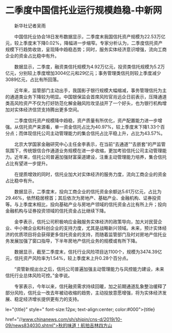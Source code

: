 # 二季度中国信托业运行规模趋稳-中新网

　　新华社记者吴雨

　　中国信托业协会18日发布数据显示，二季度末我国信托资产规模为22.53万亿元，较上季度末下降0.02%，降幅进一步缩窄。专家分析认为，二季度信托资产规模下行趋势收敛，呈现降中趋稳态势；同时，服务实体经济意识增强，流向工商企业的资金占比稳中有升。

　　数据显示，二季度，融资类信托规模为4.92万亿元，投资类信托规模为5.2万亿元，分别较上季度增加3004亿元和29亿元；事务管理类信托则较上季度减少3089亿元，占比有所回落。

　　近年来，监管部门主动出手，我国影子银行规模大幅缩减，事务管理信托为主的通道类业务下降较为明显。中国银保监会首席风险官肖远企日前表示，压降通道类高风险资产不仅为打好防范化解金融风险攻坚战开了一个好头，也为银行机构增加对实体经济信贷支持腾出更多空间。

　　二季度信托资产规模降中趋稳，资产质量有所优化，资产配置能力进一步增强。从信托资产来源看，单一资金信托占比为40.97%，较上季度末下降1.33个百分点；而体现信托公司主动管理能力的集合信托占比平稳上升，占比为43.57%。

　　北京大学国家金融研究中心主任金李表示，在当前“去通道”“去嵌套”的严监管氛围下，传统银信合作通道业务规模在进一步收缩，更加考验信托公司主动管理能力。近年来，信托公司普遍加强财富渠道建设，注重主动管理能力培养，集合信托占比有望进一步提升。

　　在提质增效的同时，信托业加大对实体经济的服务力度，流向工商企业的资金占比稳中有升。

　　数据显示，二季度末，投向工商企业的信托资金余额达5.61万亿元，占比为29.46%，依然稳居榜首；其后依次为房地产、基础产业、金融机构、证券投资等。与上季度末相比，投向基础产业与房地产领域的信托资金占比有所上升；投向金融机构与证券投资领域的信托资金占比继续下降。

　　金李表示，信托公司积极响应金融服务实体经济的政策导向，加大对民营企业、中小微企业和科创企业的支持力度，尤其是战略新兴领域。未来，预计实体经济的优质项目将会获得更多信托资金的支持，而随着监管部门及时对房地产信托业务发展加强了窗口指导，下半年房地产信托业务的规模或有所下降。

　　数据显示，截至二季度末，信托行业风险项目达1100个，规模为3474.39亿元，信托资产风险率为1.54%，较上季度末上升0.28个百分点。

　　“资管新规出台之后，信托公司普遍加强主动管理能力与风控能力建设，未来信托行业总体风险可控。”金李说。

　　专家表示，今年以来，信托融资需求持续回暖，加之前期通道乱象整治缓释了部分风险，信托业一改去年被动收缩的趋势，主动投放意愿增强，将为实体经济发展、稳定经济增长提供更有力的支持。

le="{title}" style=" font-size:12px; text-align:center; color:#000">{title}

href="//www.chinanews.com/sh/shipin/cns-d/2019/10-09/news834030.shtml">秋的味道！航拍吉林四方山
